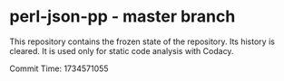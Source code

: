 # perl-json-pp - master branch

This repository contains the frozen state of the repository.
Its history is cleared. It is used only for static code
analysis with Codacy.

Commit Time: 1734571055